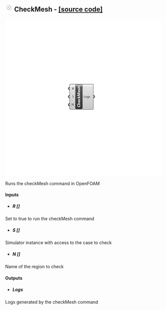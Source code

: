 ## ![](../../images/icons/CheckMesh.png) CheckMesh - [[source code]](https://github.com/Eddy3D-Dev/Eddy3D/tree/dev/CheckMesh.cs)

![](../../images/components/CheckMesh.png)

Runs the checkMesh command in OpenFOAM

#### Inputs
* ##### R []
Set to true to run the checkMesh command
* ##### S []
Simulator instance with access to the case to check
* ##### N []
Name of the region to check

#### Outputs
* ##### Logs
Logs generated by the checkMesh command
